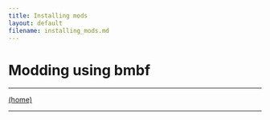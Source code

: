 ```yaml
---
title: Installing mods
layout: default
filename: installing_mods.md
---
```


# Modding using bmbf


****
[(home)](home.md)

****


